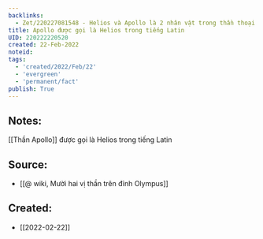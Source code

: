 ```yaml
---
backlinks:
  - Zet/220227081548 - Helios và Apollo là 2 nhân vật trong thần thoại Hy Lạp
title: Apollo được gọi là Helios trong tiếng Latin
UID: 220222220520
created: 22-Feb-2022
noteid:
tags:
  - 'created/2022/Feb/22'
  - 'evergreen'
  - 'permanent/fact'
publish: True
---
```

## Notes:
[[Thần Apollo]] được gọi là Helios trong tiếng Latin

## Source:
- [[@ wiki, Mười hai vị thần trên đỉnh Olympus]]





## Created:
- [[2022-02-22]]
